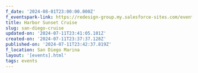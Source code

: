 ```yaml
---
f_date: '2024-08-01T23:00:00.000Z'
f_eventspark-link: https://redesign-group.my.salesforce-sites.com/event/home/sandiegocruise
title: Harbor Sunset Cruise
slug: san-diego-cruise
updated-on: '2024-07-11T23:41:05.101Z'
created-on: '2024-07-11T23:37:37.128Z'
published-on: '2024-07-11T23:42:37.819Z'
f_location: San Diego Marina
layout: '[events].html'
tags: events
---
```



